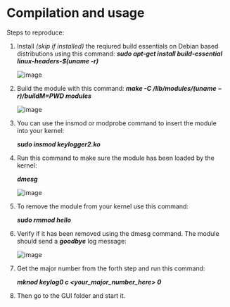 # Compilation and usage

Steps to reproduce:
  1. Install *(skip if installed)* the reqiured build essentials on Debian based distributions using this command:
      ***sudo apt-get install build-essential linux-headers-$(uname -r)***
   
      ![image](https://user-images.githubusercontent.com/71591558/220911247-7ea5accb-4b92-447c-a48b-dfa67e8d18c1.png)
  
  2. Build the module with this command:
      ***make -C /lib/modules/$(uname -r)/build M=$PWD modules***
  
      ![image](https://user-images.githubusercontent.com/71591558/221279377-a54f7f5e-50b1-4971-8301-a5c59bc7e818.png)
      
  3. You can use the insmod or modprobe command to insert the module into your kernel:
  
      ***sudo insmod keylogger2.ko***
  
  4. Run this command to make sure the module has been loaded by the kernel: 
  
      ***dmesg***
      
      ![image](https://user-images.githubusercontent.com/71591558/221279731-abaae9f5-d2d3-47c0-8d38-68a795fec7a5.png)

  5. To remove the module from your kernel use this command: 

      ***sudo rmmod hello***
      
  6. Verify if it has been removed using the dmesg command. The module should send a ***goodbye*** log message:

      ![image](https://user-images.githubusercontent.com/71591558/221279825-d7b8522f-911f-4ac5-88b7-1dd8b4e5eea6.png)
      
  7. Get the major number from the forth step and run this command:

      ***mknod keylog0 c <your_major_number_here> 0***
  
  8. Then go to the GUI folder and start it.
